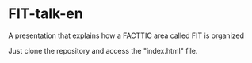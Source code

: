 # FIT-talk-en
A presentation that explains how a FACTTIC area called FIT is organized

Just clone the repository and access the "index.html" file.
